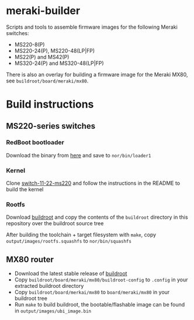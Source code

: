 # meraki-builder
Scripts and tools to assemble firmware images for the following Meraki switches:
* MS220-8(P)
* MS220-24(P), MS220-48(LP|FP)
* MS22(P) and MS42(P)
* MS320-24(P) and MS320-48(LP|FP)

There is also an overlay for building a firmware image for the Meraki MX80, see `buildroot/board/meraki/mx80`.

# Build instructions

## MS220-series switches

### RedBoot bootloader

Download the binary from [here](https://github.com/halmartin/MS42-GPL-sources-3-18-122/raw/master/redboot/redboot-nocrc-sz.bin) and save to `nor/bin/loader1`

### Kernel

Clone [switch-11-22-ms220](https://github.com/halmartin/switch-11-22-ms220) and follow the instructions in the README to build the kernel

### Rootfs

Download [buildroot](https://www.buildroot.org/download.html) and copy the contents of the `buildroot` directory in this repository over the buildroot source tree

After building the toolchain + target filesystem with `make`, copy `output/images/rootfs.squashfs` to `nor/bin/squashfs`

## MX80 router

* Download the latest stable release of [buildroot](https://www.buildroot.org/download.html)
* Copy `buildroot/board/meraki/mx80/buildroot-config` to `.config` in your extracted buildroot directory
* Copy `buildroot/board/merkai/mx80` to `board/meraki/mx80` in your buildroot tree
* Run `make` to build buildroot, the bootable/flashable image can be found in `output/images/ubi_image.bin`
